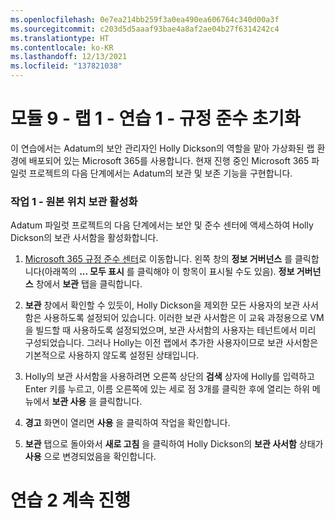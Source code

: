 ```yaml
---
ms.openlocfilehash: 0e7ea214bb259f3a0ea490ea606764c340d00a3f
ms.sourcegitcommit: c203d5d5aaaf93bae4a8af2ae04b27f6314242c4
ms.translationtype: HT
ms.contentlocale: ko-KR
ms.lasthandoff: 12/13/2021
ms.locfileid: "137821038"
---
```

# <a name="module-9---lab-1---exercise-1---initialize-compliance"></a>모듈 9 - 랩 1 - 연습 1 - 규정 준수 초기화 

이 연습에서는 Adatum의 보안 관리자인 Holly Dickson의 역할을 맡아 가상화된 랩 환경에 배포되어 있는 Microsoft 365를 사용합니다. 현재 진행 중인 Microsoft 365 파일럿 프로젝트의 다음 단계에서는 Adatum의 보관 및 보존 기능을 구현합니다.  

### <a name="task-1--activate-in-place-archiving"></a>작업 1 - 원본 위치 보관 활성화

Adatum 파일럿 프로젝트의 다음 단계에서는 보안 및 준수 센터에 액세스하여 Holly Dickson의 보관 사서함을 활성화합니다.   

1. [Microsoft 365 규정 준수 센터](https://compliance.microsoft.com/)로 이동합니다. 왼쪽 창의 **정보 거버넌스** 를 클릭합니다(아래쪽의 **... 모두 표시** 를 클릭해야 이 항목이 표시될 수도 있음). **정보 거버넌스** 창에서 **보관** 탭을 클릭합니다. 

3. **보관** 창에서 확인할 수 있듯이, Holly Dickson을 제외한 모든 사용자의 보관 사서함은 사용하도록 설정되어 있습니다. 이러한 보관 사서함은 이 교육 과정용으로 VM을 빌드할 때 사용하도록 설정되었으며, 보관 사서함의 사용자는 테넌트에서 미리 구성되었습니다. 그러나 Holly는 이전 랩에서 추가한 사용자이므로 보관 사서함은 기본적으로 사용하지 않도록 설정된 상태입니다.

4. Holly의 보관 사서함을 사용하려면 오른쪽 상단의 **검색** 상자에 Holly를 입력하고 Enter 키를 누르고, 이름 오른쪽에 있는 세로 점 3개를 클릭한 후에 열리는 하위 메뉴에서 **보관 사용** 을 클릭합니다. 

5. **경고** 화면이 열리면 **사용** 을 클릭하여 작업을 확인합니다. 

1. **보관** 탭으로 돌아와서 **새로 고침** 을 클릭하여 Holly Dickson의 **보관 사서함** 상태가 **사용** 으로 변경되었음을 확인합니다.

# <a name="proceed-to-exercise-2"></a>연습 2 계속 진행
